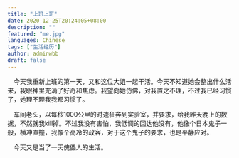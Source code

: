 ```yaml
---
title: "上班上班"
date: 2020-12-25T20:24:05+08:00
description: ""
featured: "me.jpg"
languages: Chinese
tags: ["生活经历"]
author: adminwbb
draft: false
---
```



&ensp;&ensp;今天我重新上班的第一天，又和这位大姐一起干活。今天不知道她会整出什么活来，我眼神里充满了好奇和焦虑。我望向她仿佛，对我置之不理，不过我已经习惯了，她理不理我我都习惯了。


&ensp;&ensp;车间老头，以每秒1000公里的时速狂奔到实验室，并要求，给我昨天晚上的数据，不然就我kill掉。不过我没有害怕，我低调的回达他没有，他像个日本鬼子一般，横冲直撞，我像个高冷的政客，对于这个鬼子的要求，也是平静应对。


&ensp;&ensp;今天又是当了一天傀儡人的生活。
